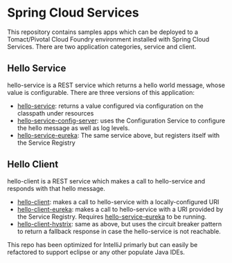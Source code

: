 # Spring Cloud Services
This repository contains samples apps which can be deployed to a Tomact/Pivotal Cloud Foundry environment installed with Spring Cloud Services. There are two application categories, service and client. 

## Hello Service
hello-service is a REST service which returns a hello world message, whose value is configurable. There are three versions of this application:
* [hello-service](hello-service): returns a value configured via configuration on the classpath under resources
* [hello-service-config-server](hello-service-config-server): uses the Configuration Service to configure the hello message as well as log levels. 
* [hello-service-eureka](hello-service-eureka): The same service above, but registers itself with the Service Registry

## Hello Client
hello-client is a REST service which makes a call to hello-service and responds with that hello message. 
* [hello-client](hello-client): makes a call to hello-service with a locally-configured URI
* [hello-client-eureka](hello-client-eureka): makes a call to hello-service with a URI provided by the Service Registry. Requires [hello-service-eureka](hello-service-eureka) to be running.
* [hello-client-hystrix](hello-client-hystrix): same as above, but uses the circuit breaker pattern to return a fallback response in case the hello-service is not reachable. 

This repo has been optimized for IntelliJ primarly but can easily be refactored to support eclipse or any other populate Java IDEs. 





